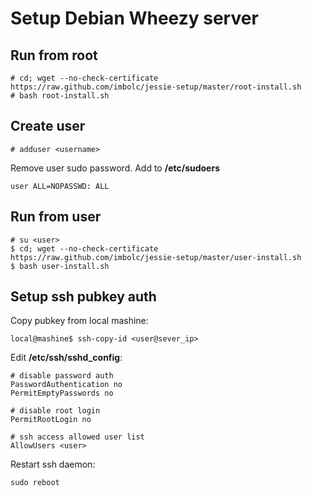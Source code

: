 Setup Debian Wheezy server
==========================

Run from root
-------------
    # cd; wget --no-check-certificate https://raw.github.com/imbolc/jessie-setup/master/root-install.sh
    # bash root-install.sh

Create user
-----------
    # adduser <username>
    
Remove user sudo password. Add to **/etc/sudoers**

    user ALL=NOPASSWD: ALL


Run from user
-------------
    # su <user>
    $ cd; wget --no-check-certificate https://raw.github.com/imbolc/jessie-setup/master/user-install.sh
    $ bash user-install.sh


Setup ssh pubkey auth
---------------------
Copy pubkey from local mashine:

    local@mashine$ ssh-copy-id <user@sever_ip>


Edit **/etc/ssh/sshd_config**:

    # disable password auth
    PasswordAuthentication no
    PermitEmptyPasswords no

    # disable root login
    PermitRootLogin no

    # ssh access allowed user list
    AllowUsers <user>

Restart ssh daemon: 

    sudo reboot

